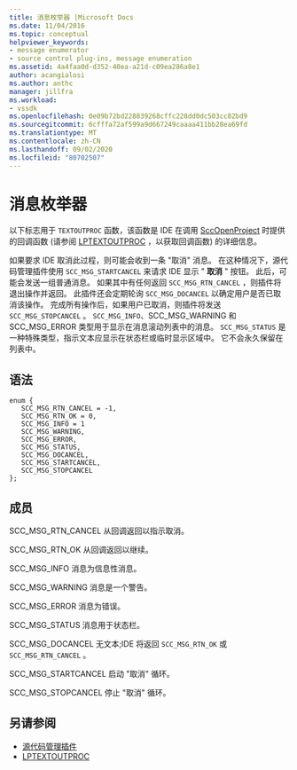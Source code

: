 ```yaml
---
title: 消息枚举器 |Microsoft Docs
ms.date: 11/04/2016
ms.topic: conceptual
helpviewer_keywords:
- message enumerator
- source control plug-ins, message enumeration
ms.assetid: 4a4faa0d-d352-40ea-a21d-c09ea286a8e1
author: acangialosi
ms.author: anthc
manager: jillfra
ms.workload:
- vssdk
ms.openlocfilehash: 0e09b72bd228839268cffc228dd0dc503cc82bd9
ms.sourcegitcommit: 6cfffa72af599a9d667249caaaa411bb28ea69fd
ms.translationtype: MT
ms.contentlocale: zh-CN
ms.lasthandoff: 09/02/2020
ms.locfileid: "80702507"
---
```

# <a name="message-enumerator"></a>消息枚举器
以下标志用于 `TEXTOUTPROC` 函数，该函数是 IDE 在调用 [SccOpenProject](../extensibility/sccopenproject-function.md) 时提供的回调函数 (请参阅 [LPTEXTOUTPROC](../extensibility/lptextoutproc.md) ，以获取回调函数) 的详细信息。

 如果要求 IDE 取消此过程，则可能会收到一条 "取消" 消息。 在这种情况下，源代码管理插件使用 `SCC_MSG_STARTCANCEL` 来请求 IDE 显示 " **取消** " 按钮。 此后，可能会发送一组普通消息。 如果其中有任何返回 `SCC_MSG_RTN_CANCEL` ，则插件将退出操作并返回。 此插件还会定期轮询 `SCC_MSG_DOCANCEL` 以确定用户是否已取消该操作。 完成所有操作后，如果用户已取消，则插件将发送 `SCC_MSG_STOPCANCEL` 。 `SCC_MSG_INFO`、SCC_MSG_WARNING 和 SCC_MSG_ERROR 类型用于显示在消息滚动列表中的消息。 `SCC_MSG_STATUS` 是一种特殊类型，指示文本应显示在状态栏或临时显示区域中。 它不会永久保留在列表中。

## <a name="syntax"></a>语法

```
enum { 
   SCC_MSG_RTN_CANCEL = -1, 
   SCC_MSG_RTN_OK = 0, 
   SCC_MSG_INFO = 1 
   SCC_MSG_WARNING, 
   SCC_MSG_ERROR, 
   SCC_MSG_STATUS, 
   SCC_MSG_DOCANCEL, 
   SCC_MSG_STARTCANCEL, 
   SCC_MSG_STOPCANCEL 
};
```

## <a name="members"></a>成员
 SCC_MSG_RTN_CANCEL 从回调返回以指示取消。

 SCC_MSG_RTN_OK 从回调返回以继续。

 SCC_MSG_INFO 消息为信息性消息。

 SCC_MSG_WARNING 消息是一个警告。

 SCC_MSG_ERROR 消息为错误。

 SCC_MSG_STATUS 消息用于状态栏。

 SCC_MSG_DOCANCEL 无文本;IDE 将返回 `SCC_MSG_RTN_OK` 或 `SCC_MSG_RTN_CANCEL` 。

 SCC_MSG_STARTCANCEL 启动 "取消" 循环。

 SCC_MSG_STOPCANCEL 停止 "取消" 循环。

## <a name="see-also"></a>另请参阅
- [源代码管理插件](../extensibility/source-control-plug-ins.md)
- [LPTEXTOUTPROC](../extensibility/lptextoutproc.md)
